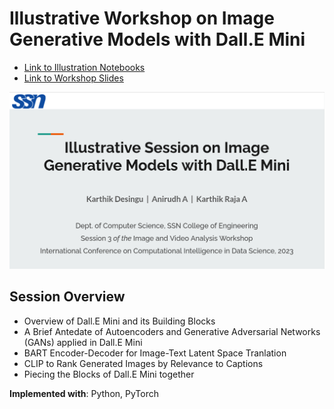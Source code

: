 # Illustrative Workshop on Image Generative Models with Dall.E Mini

- [Link to Illustration Notebooks](./Notebooks)
- [Link to Workshop Slides](./Slides/DallE-Mini_Compiled-Presentation.pdf)

<img src="./assets/workshop-banner.png" alt="workshop-banner" />

## Session Overview

- Overview of Dall.E Mini and its Building Blocks
- A Brief Antedate of Autoencoders and Generative Adversarial Networks (GANs) applied in Dall.E Mini
- BART Encoder-Decoder for Image-Text Latent Space Tranlation
- CLIP to Rank Generated Images by Relevance to Captions
- Piecing the Blocks of Dall.E Mini together

**Implemented with**: Python, PyTorch

